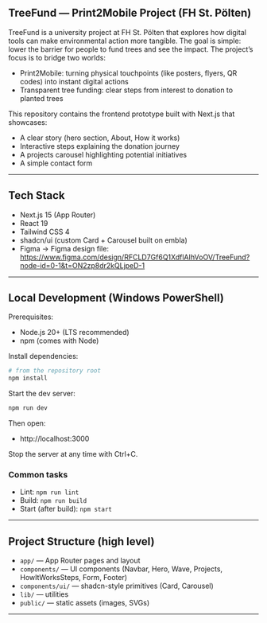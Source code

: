 ## TreeFund — Print2Mobile Project (FH St. Pölten)

TreeFund is a university project at FH St. Pölten that explores how digital tools can make environmental action more tangible. The goal is simple: lower the barrier for people to fund trees and see the impact. The project’s focus is to bridge two worlds:

- Print2Mobile: turning physical touchpoints (like posters, flyers, QR codes) into instant digital actions
- Transparent tree funding: clear steps from interest to donation to planted trees

This repository contains the frontend prototype built with Next.js that showcases:
- A clear story (hero section, About, How it works)
- Interactive steps explaining the donation journey
- A projects carousel highlighting potential initiatives
- A simple contact form

---

## Tech Stack
- Next.js 15 (App Router)
- React 19
- Tailwind CSS 4
- shadcn/ui (custom Card + Carousel built on embla)
- Figma
    -> Figma design file: https://www.figma.com/design/RFCLD7Gf6Q1XdflAIhVoOV/TreeFund?node-id=0-1&t=ON2zp8dr2kQLjpeD-1

---

## Local Development (Windows PowerShell)

Prerequisites:
- Node.js 20+ (LTS recommended)
- npm (comes with Node)

Install dependencies:

```powershell
# from the repository root
npm install
```

Start the dev server:

```powershell
npm run dev
```

Then open:

- http://localhost:3000

Stop the server at any time with Ctrl+C.

### Common tasks
- Lint: `npm run lint`
- Build: `npm run build`
- Start (after build): `npm start`

---

## Project Structure (high level)
- `app/` — App Router pages and layout
- `components/` — UI components (Navbar, Hero, Wave, Projects, HowItWorksSteps, Form, Footer)
- `components/ui/` — shadcn-style primitives (Card, Carousel)
- `lib/` — utilities
- `public/` — static assets (images, SVGs)

---
